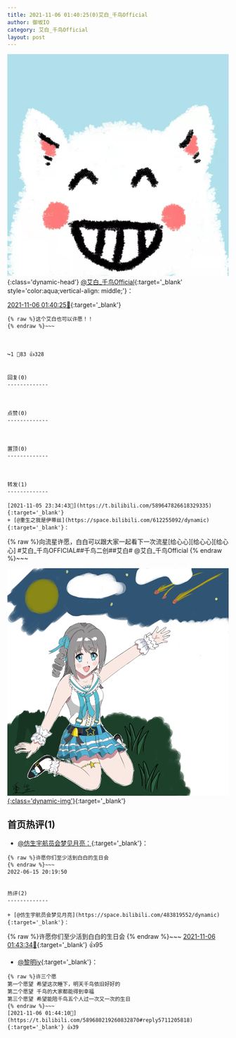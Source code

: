 ```yaml
---
title: 2021-11-06 01:40:25(0)艾白_千鸟Official
author: 御坂IO
category: 艾白_千鸟Official
layout: post
---
```


![img](/images/9ae8b9445fd0665cc014d9080156a45271be73c6.jpg){:class='dynamic-head'}
[@艾白_千鸟Official](https://space.bilibili.com/334537711/dynamic){:target='_blank' style='color:aqua;vertical-align: middle;'}：

[2021-11-06 01:40:25🔗](https://t.bilibili.com/589680219260832870){:target='_blank'}

~~~
{% raw %}这个艾白也可以许愿！！
{% endraw %}~~~



↪️1 💬83 👍328


回复(0)
-------------



点赞(0)
-------------



置顶(0)
-------------



转发(1)
-------------

[2021-11-05 23:34:43🔗](https://t.bilibili.com/589647826618329335){:target='_blank'}
+ [@重生之我是伊蒂丝](https://space.bilibili.com/612255092/dynamic){:target='_blank'}：
~~~
{% raw %}向流星许愿，白白可以跟大家一起看下一次流星[给心心][给心心][给心心]
#艾白_千鸟OFFICIAL##千鸟二创##艾白# @艾白_千鸟Official 
{% endraw %}~~~


[![img](/images/e1d6583eeaac7ab410190305591c331de8f8cd07.png){:class='dynamic-img'}](/images/e1d6583eeaac7ab410190305591c331de8f8cd07.png){:target='_blank'}




首页热评(1)
-------------

+ [@仿生宇航员会梦见月亮：](https://space.bilibili.com/483819552/dynamic){:target='_blank'}：
~~~
{% raw %}许愿你们至少活到白白的生日会
{% endraw %}~~~
2022-06-15 20:19:50


热评(2)
-------------

+ [@仿生宇航员会梦见月亮](https://space.bilibili.com/483819552/dynamic){:target='_blank'}：
~~~
{% raw %}许愿你们至少活到白白的生日会
{% endraw %}~~~
[2021-11-06 01:43:34🔗](https://t.bilibili.com/589680219260832870#reply5711197607){:target='_blank'} 👍95
+ [@黎明iy](https://space.bilibili.com/41651992/dynamic){:target='_blank'}：
~~~
{% raw %}许三个愿
第一个愿望 希望这次睡下，明天千鸟依旧好好的
第二个愿望 千鸟的大家都能得到幸福
第三个愿望 希望能陪千鸟五个人过一次又一次的生日
{% endraw %}~~~
[2021-11-06 01:44:10🔗](https://t.bilibili.com/589680219260832870#reply5711205818){:target='_blank'} 👍39


